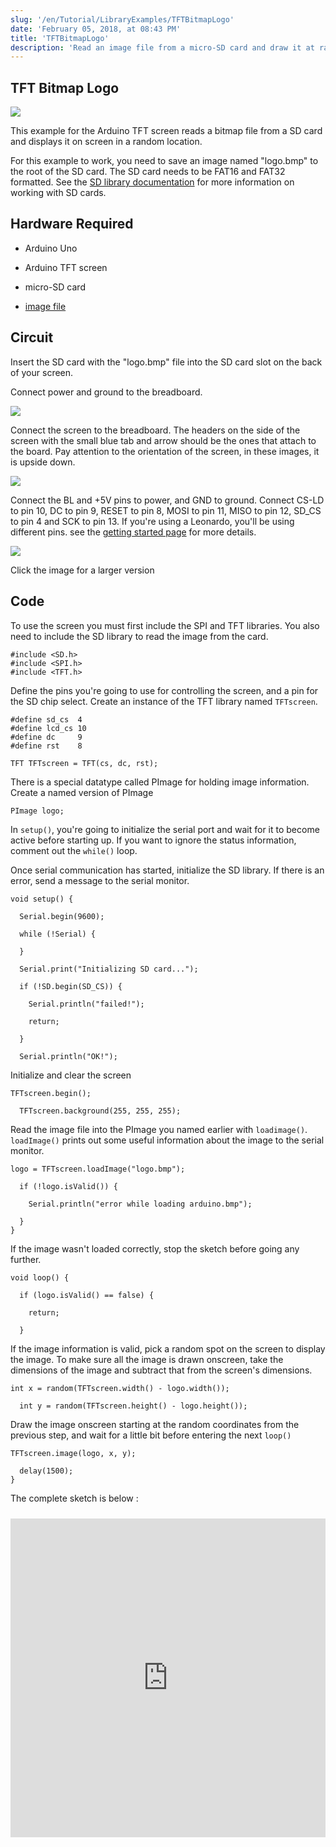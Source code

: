```yaml
---
slug: '/en/Tutorial/LibraryExamples/TFTBitmapLogo'
date: 'February 05, 2018, at 08:43 PM'
title: 'TFTBitmapLogo'
description: 'Read an image file from a micro-SD card and draw it at random locations.'
---
```



## TFT Bitmap Logo

![](./assets/GLCDBitmapLogo.png)

This example for the Arduino TFT screen reads a bitmap file from a SD card and displays it on screen in a random location.

For this example to work, you need to save an image named "logo.bmp" to the root of the SD card. The SD card needs to be FAT16 and FAT32 formatted. See the [SD library documentation](https://www.arduino.cc/en/Reference/SD) for more information on working with SD cards.

## Hardware Required

- Arduino Uno

- Arduino TFT screen

- micro-SD card

- [image file](/en/uploads/Tutorial/logo.bmp)

## Circuit

Insert the SD card with the "logo.bmp" file into the SD card slot on the back of your screen.

Connect power and ground to the breadboard.

![](assets/GLCD_logo1.png)

Connect the screen to the breadboard. The headers on the side of the screen with the small blue tab and arrow should be the ones that attach to the board. Pay attention to the orientation of the screen, in these images, it is upside down.

![](assets/GLCD_logo2.png)

Connect the BL and +5V pins to power, and GND to ground. Connect CS-LD to pin 10, DC to pin 9, RESET to pin 8, MOSI to pin 11, MISO to pin 12, SD_CS to pin 4 and SCK to pin 13. If you're using a Leonardo, you'll be using different pins. see the [getting started page](http://arduino.cc/en/Guide/TFT) for more details.

![](assets/TFT_logo_large.png)

Click the image for a larger version

## Code

To use the screen you must first include the SPI and TFT libraries. You also need to include the SD library to read the image from the card.

```arduino
#include <SD.h>
#include <SPI.h>
#include <TFT.h>
```

Define the pins you're going to use for controlling the screen, and a pin for the SD chip select. Create an instance of the TFT library named `TFTscreen`.

```arduino
#define sd_cs  4
#define lcd_cs 10
#define dc     9
#define rst    8

TFT TFTscreen = TFT(cs, dc, rst);
```

There is a special datatype called PImage for holding image information. Create a named version of PImage

```arduino
PImage logo;
```

In `setup()`, you're going to initialize the serial port and wait for it to become active before starting up. If you want to ignore the status information, comment out the `while()` loop.

Once serial communication has started, initialize the SD library. If there is an error, send a message to the serial monitor.

```arduino
void setup() {

  Serial.begin(9600);

  while (!Serial) {

  }

  Serial.print("Initializing SD card...");

  if (!SD.begin(SD_CS)) {

    Serial.println("failed!");

    return;

  }

  Serial.println("OK!");
```

Initialize and clear the screen

```arduino
TFTscreen.begin();

  TFTscreen.background(255, 255, 255);
```

Read the image file into the PImage you named earlier with `loadimage()`. `loadImage()` prints out some useful information about the image to the serial monitor.

```arduino
logo = TFTscreen.loadImage("logo.bmp");

  if (!logo.isValid()) {

    Serial.println("error while loading arduino.bmp");

  }
}
```

If the image wasn't loaded correctly, stop the sketch before going any further.

```arduino
void loop() {

  if (logo.isValid() == false) {

    return;

  }
```

If the image information is valid, pick a random spot on the screen to display the image. To make sure all the image is drawn onscreen, take the dimensions of the image and subtract that from the screen's dimensions.

```arduino
int x = random(TFTscreen.width() - logo.width());

  int y = random(TFTscreen.height() - logo.height());
```

Draw the image onscreen starting at the random coordinates from the previous step, and wait for a little bit before entering the next `loop()`

```arduino
TFTscreen.image(logo, x, y);

  delay(1500);
}
```

The complete sketch is below :

<iframe src='https://create.arduino.cc/example/library/tft_1_0_6/tft_1_0_6%5Cexamples%5CArduino%5CTFTBitmapLogo/TFTBitmapLogo/preview?embed' style='height:510px;width:100%;margin:10px 0' frameborder='0'></iframe>
